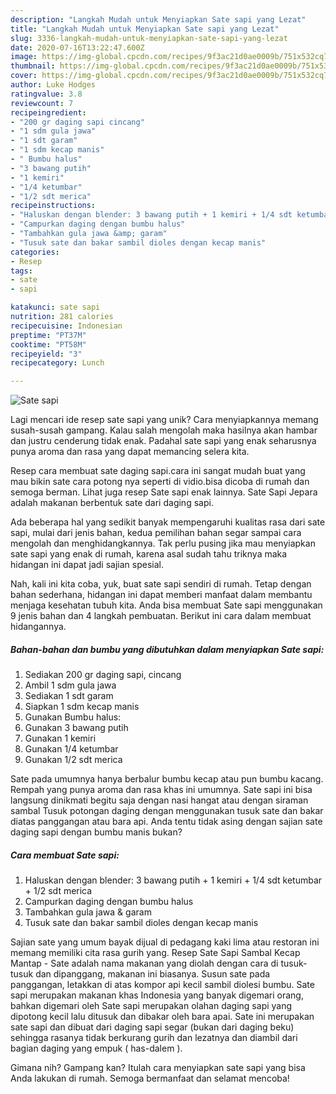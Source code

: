 ```yaml
---
description: "Langkah Mudah untuk Menyiapkan Sate sapi yang Lezat"
title: "Langkah Mudah untuk Menyiapkan Sate sapi yang Lezat"
slug: 3336-langkah-mudah-untuk-menyiapkan-sate-sapi-yang-lezat
date: 2020-07-16T13:22:47.600Z
image: https://img-global.cpcdn.com/recipes/9f3ac21d0ae0009b/751x532cq70/sate-sapi-foto-resep-utama.jpg
thumbnail: https://img-global.cpcdn.com/recipes/9f3ac21d0ae0009b/751x532cq70/sate-sapi-foto-resep-utama.jpg
cover: https://img-global.cpcdn.com/recipes/9f3ac21d0ae0009b/751x532cq70/sate-sapi-foto-resep-utama.jpg
author: Luke Hodges
ratingvalue: 3.8
reviewcount: 7
recipeingredient:
- "200 gr daging sapi cincang"
- "1 sdm gula jawa"
- "1 sdt garam"
- "1 sdm kecap manis"
- " Bumbu halus"
- "3 bawang putih"
- "1 kemiri"
- "1/4 ketumbar"
- "1/2 sdt merica"
recipeinstructions:
- "Haluskan dengan blender: 3 bawang putih + 1 kemiri + 1/4 sdt ketumbar + 1/2 sdt merica"
- "Campurkan daging dengan bumbu halus"
- "Tambahkan gula jawa &amp; garam"
- "Tusuk sate dan bakar sambil dioles dengan kecap manis"
categories:
- Resep
tags:
- sate
- sapi

katakunci: sate sapi 
nutrition: 281 calories
recipecuisine: Indonesian
preptime: "PT37M"
cooktime: "PT58M"
recipeyield: "3"
recipecategory: Lunch

---
```



![Sate sapi](https://img-global.cpcdn.com/recipes/9f3ac21d0ae0009b/751x532cq70/sate-sapi-foto-resep-utama.jpg)

Lagi mencari ide resep sate sapi yang unik? Cara menyiapkannya memang susah-susah gampang. Kalau salah mengolah maka hasilnya akan hambar dan justru cenderung tidak enak. Padahal sate sapi yang enak seharusnya punya aroma dan rasa yang dapat memancing selera kita.

Resep cara membuat sate daging sapi.cara ini sangat mudah buat yang mau bikin sate cara potong nya seperti di vidio.bisa dicoba di rumah dan semoga berman. Lihat juga resep Sate sapi enak lainnya. Sate Sapi Jepara adalah makanan berbentuk sate dari daging sapi.

Ada beberapa hal yang sedikit banyak mempengaruhi kualitas rasa dari sate sapi, mulai dari jenis bahan, kedua pemilihan bahan segar sampai cara mengolah dan menghidangkannya. Tak perlu pusing jika mau menyiapkan sate sapi yang enak di rumah, karena asal sudah tahu triknya maka hidangan ini dapat jadi sajian spesial.


Nah, kali ini kita coba, yuk, buat sate sapi sendiri di rumah. Tetap dengan bahan sederhana, hidangan ini dapat memberi manfaat dalam membantu menjaga kesehatan tubuh kita. Anda bisa membuat Sate sapi menggunakan 9 jenis bahan dan 4 langkah pembuatan. Berikut ini cara dalam membuat hidangannya.

<!--inarticleads1-->

##### Bahan-bahan dan bumbu yang dibutuhkan dalam menyiapkan Sate sapi:

1. Sediakan 200 gr daging sapi, cincang
1. Ambil 1 sdm gula jawa
1. Sediakan 1 sdt garam
1. Siapkan 1 sdm kecap manis
1. Gunakan  Bumbu halus:
1. Gunakan 3 bawang putih
1. Gunakan 1 kemiri
1. Gunakan 1/4 ketumbar
1. Gunakan 1/2 sdt merica


Sate pada umumnya hanya berbalur bumbu kecap atau pun bumbu kacang. Rempah yang punya aroma dan rasa khas ini umumnya. Sate sapi ini bisa langsung dinikmati begitu saja dengan nasi hangat atau dengan siraman sambal Tusuk potongan daging dengan menggunakan tusuk sate dan bakar diatas panggangan atau bara api. Anda tentu tidak asing dengan sajian sate daging sapi dengan bumbu manis bukan? 

<!--inarticleads2-->

##### Cara membuat Sate sapi:

1. Haluskan dengan blender: 3 bawang putih + 1 kemiri + 1/4 sdt ketumbar + 1/2 sdt merica
1. Campurkan daging dengan bumbu halus
1. Tambahkan gula jawa &amp; garam
1. Tusuk sate dan bakar sambil dioles dengan kecap manis


Sajian sate yang umum bayak dijual di pedagang kaki lima atau restoran ini memang memiliki cita rasa gurih yang. Resep Sate Sapi Sambal Kecap Mantap - Sate adalah nama makanan yang diolah dengan cara di tusuk-tusuk dan dipanggang, makanan ini biasanya. Susun sate pada panggangan, letakkan di atas kompor api kecil sambil diolesi bumbu. Sate sapi merupakan makanan khas Indonesia yang banyak digemari orang, bahkan digemari oleh Sate sapi merupakan olahan daging sapi yang dipotong kecil lalu ditusuk dan dibakar oleh bara apai. Sate ini merupakan sate sapi dan dibuat dari daging sapi segar (bukan dari daging beku) sehingga rasanya tidak berkurang gurih dan lezatnya dan diambil dari bagian daging yang empuk ( has-dalem ). 

Gimana nih? Gampang kan? Itulah cara menyiapkan sate sapi yang bisa Anda lakukan di rumah. Semoga bermanfaat dan selamat mencoba!
